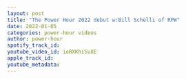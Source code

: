 ```yaml
---
layout: post
title: "The Power Hour 2022 debut w:Bill Schelli of RPW"
date: 2022-01-05
categories: power-hour videos
author: power-hour
spotify_track_id: 
youtube_video_id: ioRXKhiSuXE
apple_track_id: 
youtube_metadata: 
---
```

